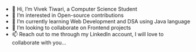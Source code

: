 - 👋 Hi, I’m Vivek Tiwari, a Computer Science Student
- 👀 I’m interested in Open-source contributions
- 🌱 I’m currently learning Web Development and DSA using Java language
- 💞️ I’m looking to collaborate on Frontend projects
- 📫 Reach out to me through my LinkedIn account, I will love to collaborate with you... 

<!---
VivekTiwari-1/VivekTiwari-1 is a ✨ special ✨ repository because its `README.md` (this file) appears on your GitHub profile.
You can click the Preview link to take a look at your changes.
--->
